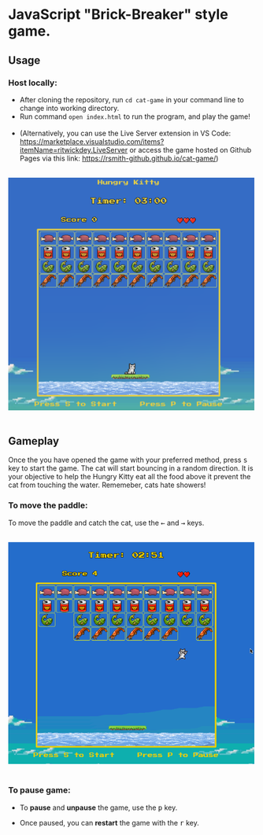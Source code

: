 # JavaScript "Brick-Breaker" style game.

## Usage

### Host locally:

- After cloning the repository, run `cd cat-game` in your command line to change into working directory.
- Run command `open index.html` to run the program, and play the game!
  </br>
  </br>
- (Alternatively, you can use the Live Server extension in VS Code: https://marketplace.visualstudio.com/items?itemName=ritwickdey.LiveServer or access the game hosted on Github Pages via this link: https://rsmith-github.github.io/cat-game/)

<br/>
<img src="preview.png" alt="drawing" width="500"/>
<br/>
<br/>

## Gameplay

Once the you have opened the game with your preferred method, press <kbd>s</kbd> key to start the game. The cat will start bouncing in a random direction. It is your objective to help the Hungry Kitty eat all the food above it prevent the cat from touching the water. Rememeber, cats hate showers!

### To move the paddle:

To move the paddle and catch the cat, use the <kbd>←</kbd> and <kbd>→</kbd> keys.

<br/>
<img src="cat-gameplay.gif" alt="drawing" width="500"/>
<br/>
<br/>

### To pause game:

- To **pause** and **unpause** the game, use the <kbd>p</kbd> key.

- Once paused, you can **restart** the game with the <kbd>r</kbd> key.
